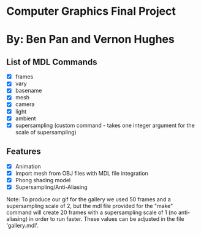 # Computer Graphics Final Project
# By: Ben Pan and Vernon Hughes

## List of MDL Commands
- [X] frames
- [X] vary
- [X] basename
- [X] mesh
- [X] camera
- [X] light
- [X] ambient
- [X] supersampling (custom command - takes one integer argument for the scale of supersampling)

## Features
- [X] Animation
- [X] Import mesh from OBJ files with MDL file integration
- [X] Phong shading model
- [X] Supersampling/Anti-Aliasing

Note: To produce our gif for the gallery we used 50 frames and a supersampling scale
of 2, but the mdl file provided for the "make" command will create 20 frames
with a supersampling scale of 1 (no anti-aliasing) in order to run faster. These values
can be adjusted in the file 'gallery.mdl'.
